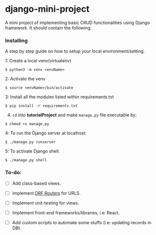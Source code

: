# django-mini-project
A mini project of implementing basic CRUD functionalities using Django framework. It should contain the following:

### Installing

A step by step guide on how to setup your local environment/setting.


1: Create a local venv(virtualenv)

```
$ python3 -m venv <envName>
```

2: Activate the venv

```
$ source <envName>/bin/activate
```

3: Install all the modules listed within requirements.txt

```
$ pip install -r requirements.txt
```

4. `cd` into **tutorialProject** and make `manage.py` file executable by:

```
$ chmod +x manage.py
```

4: To run the Django server at localhost:

```
$ ./manage.py runserver
```

5: To activate Django shell:

```
$ ./manage.py shell
```


### To-do:

* [ ] Add class-based views.

* [ ] Implement [DRF Routers](https://www.django-rest-framework.org/api-guide/routers/) for URLS.

* [ ] Implement unit-testing for views.

* [ ] Implement front-end frameworks/libraries, i.e: React.

* [ ] Add custom scripts to automate some stuffs (i.e: updating records in DB).
